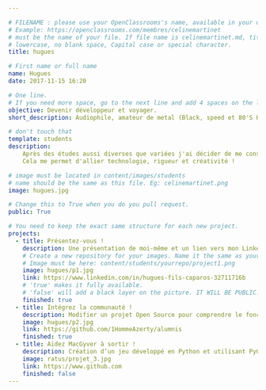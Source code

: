 ```yaml
---

# FILENAME : please use your OpenClassrooms's name, available in your url.
# Example: https://openclassrooms.com/membres/celinemartinet
# must be the name of your file. If file name is celinemartinet.md, title is celinemartinet.
# lowercase, no blank space, Capital case or special character.
title: hugues

# First name or full name
name: Hugues
date: 2017-11-15 16:20

# One line.
# If you need more space, go to the next line and add 4 spaces on the left, as in 'description'.
objective: Devenir développeur et voyager.
short_description: Audiophile, amateur de metal (Black, speed et 80'S Heavy) et apprenti développeur. 

# don't touch that
template: students
description:
    Après des études aussi diverses que variées j'ai décider de me consacrer au développement sur iOS.
    Cela me permet d'allier technologie, rigueur et créativité !

# image must be located in content/images/students
# name should be the same as this file. Eg: celinemartinet.png
image: hugues.jpg

# Change this to True when you do you pull request.
public: True

# You need to keep the exact same structure for each new project.
projects:
  - title: Présentez-vous !
    description: Une présentation de moi-même et un lien vers mon LinkedIn.
    # Create a new repository for your images. Name it the same as your nickname and profile picture.
    # Image must be here: content/students/yourrepo/project1.png
    image: hugues/p1.jpg
    link: https://www.linkedin.com/in/hugues-fils-caparos-32711716b
    # 'true' makes it fully available.
    # 'false' will add a black layer on the picture. IT WILL BE PUBLIC!
    finished: true
  - title: Intégrez la communauté !
    description: Modifier un projet Open Source pour comprendre le fonctionnement de Git, de Github et des pull requests. 
    image: hugues/p2.jpg
    link: https://github.com/1HommeAzerty/alumnis
    finished: true
  - title: Aidez MacGyver à sortir !
    description: Création d’un jeu développé en Python et utilisant PyGame.
    image: ratus/projet_3.jpg
    link: https://www.github.com
    finished: false
---
```

